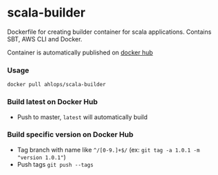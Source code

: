 # scala-builder

Dockerfile for creating builder container for scala applications. Contains SBT, AWS CLI and Docker.

Container is automatically published on [docker hub](https://hub.docker.com/r/ahlops/scala-builder)

### Usage

```docker pull ahlops/scala-builder```

### Build latest on Docker Hub

- Push to master, `latest` will automatically build

### Build specific version on Docker Hub

- Tag branch with name like `^/[0-9.]+$/` (ex: `git tag -a 1.0.1 -m "version 1.0.1"`)
- Push tags `git push --tags`
